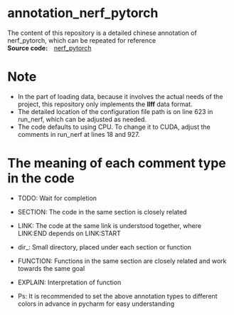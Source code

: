 # annotation_nerf_pytorch
The content of this repository is a detailed chinese annotation of nerf_pytorch, which can be repeated for reference    
**Source code:**&emsp;[nerf_pytorch](https://github.com/yenchenlin/nerf-pytorch)
# Note
* In the part of loading data, because it involves the actual needs of the project, this repository only implements the **llff** data format.  
* The detailed location of the configuration file path is on line 623 in run_nerf, which can be adjusted as needed.  
* The code defaults to using CPU. To change it to CUDA, adjust the comments in run_nerf at lines 18 and 927.  
# The meaning of each comment type in the code 
* TODO: Wait for completion  
* SECTION: The code in the same section is closely related   
* LINK: The code at the same link is understood together, where LINK:END depends on LINK:START  
* dir_: Small directory, placed under each section or function  
* FUNCTION: Functions in the same section are closely related and work towards the same goal  
* EXPLAIN: Interpretation of function  

* Ps: It is recommended to set the above annotation types to different colors in advance in pycharm for easy understanding
